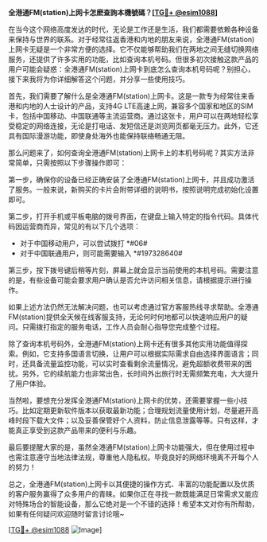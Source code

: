 **全港通FM(station)上网卡怎麽查詢本機號碼？[[TG💪+ @esim1088](https://t.me/s/esim1088)]**

在当今这个网络高度发达的时代，无论是工作还是生活，我们都需要依赖各种设备来保持与世界的联系。对于经常往返香港和内地的朋友来说，全港通FM(station)上网卡无疑是一个非常方便的选择。它不仅能够帮助我们在两地之间无缝切换网络服务，还提供了许多实用的功能，比如查询本机号码。但很多初次接触这款产品的用户可能会疑惑：全港通FM(station)上网卡到底怎么查询本机号码呢？别担心，接下来我将为你详细解答这个问题，并分享一些使用技巧。

首先，我们需要了解什么是全港通FM(station)上网卡。这是一款专为经常往来香港和内地的人士设计的产品，支持4G LTE高速上网，兼容多个国家和地区的SIM卡，包括中国移动、中国联通等主流运营商。通过这张卡，用户可以在两地轻松享受稳定的网络连接，无论是打电话、发短信还是浏览网页都毫无压力。此外，它还具有国际漫游功能，即使身处海外也能保持联络畅通无阻。

那么问题来了，如何查询全港通FM(station)上网卡上的本机号码呢？其实方法非常简单，只需按照以下步骤操作即可：

第一步，确保你的设备已经正确安装了全港通FM(station)上网卡，并且成功激活了服务。一般来说，新购买的卡片会附带详细的说明书，按照说明完成初始化设置即可。

第二步，打开手机或平板电脑的拨号界面，在键盘上输入特定的指令代码。具体代码因运营商而异，常见的有以下几个选项：
- 对于中国移动用户，可以尝试拨打 *#06#
- 对于中国联通用户，则可能需要输入 *#197328640#

第三步，按下拨号键后稍等片刻，屏幕上就会显示当前使用的本机号码。需要注意的是，有些设备可能会要求用户确认是否允许访问相关信息，请根据提示进行操作。

如果上述方法仍然无法解决问题，也可以考虑通过官方客服热线寻求帮助。全港通FM(station)提供全天候在线客服支持，无论何时何地都可以快速响应用户的疑问。只需拨打指定的服务电话，工作人员会耐心指导您完成整个过程。

除了查询本机号码外，全港通FM(station)上网卡还有很多其他实用功能值得探索。例如，它支持多国语言切换，让用户可以根据实际需求自由选择界面语言；同时，还具备流量监控功能，可以实时查看剩余流量情况，避免超额收费带来的困扰。另外，它的续航能力也非常出色，长时间外出旅行时无需频繁充电，大大提升了用户体验。

当然啦，要想充分发挥全港通FM(station)上网卡的优势，还需要掌握一些小技巧。比如定期更新软件版本以获取最新功能；合理规划流量使用计划，尽量避开高峰时段下载大文件；以及妥善保管好个人资料，防止信息泄露等等。只有这样，才能真正享受到这款产品带来的便利与乐趣。

最后要提醒大家的是，虽然全港通FM(station)上网卡功能强大，但在使用过程中也需注意遵守当地法律法规，尊重他人隐私权。毕竟良好的网络环境离不开每个人的努力！

总之，全港通FM(station)上网卡以其便捷的操作方式、丰富的功能配置以及优质的客户服务赢得了众多用户的青睐。如果你正在寻找一款既能满足日常需求又能应对特殊场合的智能设备，那么它绝对是一个不错的选择！希望本文对你有所帮助，如果有任何疑问欢迎随时留言讨论哦~

[[TG💪+ @esim1088](https://t.me/s/esim1088) ![Image](https://i.postimg.cc/4NQfJmqS/Snipaste-2025-05-13-00-14-12.png)]